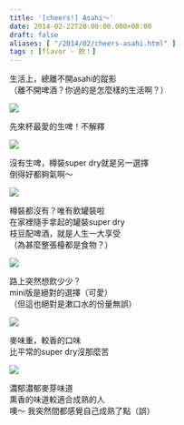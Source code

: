 ```yaml
---
title: '[cheers!] Asahi～'
date: 2014-02-22T20:00:00.000+08:00
draft: false
aliases: [ "/2014/02/cheers-asahi.html" ]
tags : [flavor - 飲！]
---
```


生活上，總離不開asahi的蹤影  
（離不開啤酒？你過的是怎麼樣的生活啊？）  

![](/images/asahibeer1.jpg)

先來杯最愛的生啤！不解釋  

![](/images/asahibeer2.jpg)

沒有生啤，樽裝super dry就是另一選擇  
倒得好都夠氣啊～  

![](/images/asahibeer3.jpg)

樽裝都沒有？唯有飲罐裝啦  
在家裡隨手拿起的罐裝super dry  
枝豆配啤酒，就是人生一大享受  
（為甚麼整張檯都是食物？）  

![](/images/asahibeer.jpg)

路上突然想飲少少？  
mini版是絕對的選擇（可愛）  
（但這也絕對是漱口水的份量無誤）  

![](/images/asahibeer4.jpg)

麥味重，較香的口味  
比平常的super dry沒那麼苦  

![](/images/asahibeer5.jpg)

濃郁濃郁麥芽味道  
熏香的味道較適合成熟的人  
噢～ 我突然間都感覺自己成熟了點（誤）
